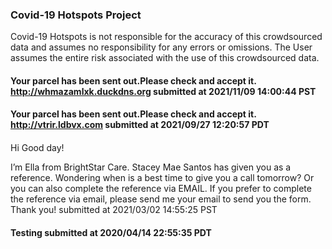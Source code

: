 
### Covid-19 Hotspots Project
Covid-19 Hotspots is not responsible for the accuracy of this crowdsourced data and assumes no responsibility for any errors or omissions. The User assumes the entire risk associated with the use of this crowdsourced data.   



#### Your parcel has been sent out.Please check and accept it. http://whmazamlxk.duckdns.org submitted at 2021/11/09 14:00:44 PST




#### Your parcel has been sent out.Please check and accept it. http://vtrir.ldbvx.com submitted at 2021/09/27 12:20:57 PDT




#### 
Hi Good day!

I’m Ella from BrightStar Care. Stacey Mae Santos has given you as a reference. Wondering
when is a best time to give you a call tomorrow? Or you can also complete the reference via EMAIL. If you prefer to
complete the reference via email, please send me your email to send you the form.
Thank you! submitted at 2021/03/02 14:55:25 PST




#### Testing submitted at 2020/04/14 22:55:35 PDT





